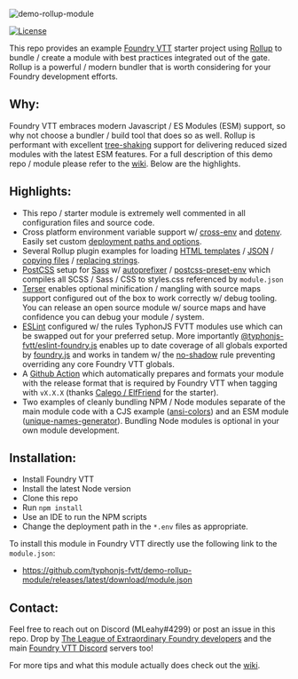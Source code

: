 ![demo-rollup-module](https://i.imgur.com/aj1n1L8.png)

[![License](https://img.shields.io/badge/license-MIT-yellowgreen.svg?style=plastic)](https://github.com/typhonjs-fvtt/eslint-foundry.js/blob/main/LICENSE)

This repo provides an example [Foundry VTT](https://foundryvtt.com/) starter project using 
[Rollup](https://rollupjs.org) to bundle / create a module with best practices integrated out of the gate. Rollup is a 
powerful / modern bundler that is worth considering for your Foundry development efforts.

## Why:

Foundry VTT embraces modern Javascript / ES Modules (ESM) support, so why not choose a bundler / build tool that does so 
as well. Rollup is performant with excellent [tree-shaking](https://rollupjs.org/guide/en/#tree-shaking) support for 
delivering reduced sized modules with the latest ESM features. For a full description of this demo repo / module please 
refer to the [wiki](https://github.com/typhonjs-fvtt/demo-rollup-module/wiki). Below are the highlights.

## Highlights:

- This repo / starter module is extremely well commented in all configuration files and source code. 
- Cross platform environment variable support w/ [cross-env](https://www.npmjs.com/package/cross-env) and 
[dotenv](https://www.npmjs.com/package/dotenv-safe). Easily set custom 
[deployment paths and options](https://github.com/typhonjs-fvtt/demo-rollup-module/tree/main/env).
- Several Rollup plugin examples for loading [HTML templates](https://github.com/rollup/plugins/tree/master/packages/html) 
/ [JSON](https://github.com/rollup/plugins/tree/master/packages/json) / 
[copying files](https://www.npmjs.com/package/rollup-plugin-copy) / 
[replacing strings](https://github.com/rollup/plugins/tree/master/packages/replace).
- [PostCSS](https://postcss.org/) setup for [Sass](https://sass-lang.com/) w/ 
[autoprefixer](https://www.npmjs.com/package/autoprefixer) / 
[postcss-preset-env](https://www.npmjs.com/package/postcss-preset-env) which compiles all SCSS / Sass / CSS to 
styles.css referenced by `module.json`
- [Terser](https://www.npmjs.com/package/terser) enables optional minification / mangling with source maps support 
configured out of the box to work correctly w/ debug tooling. You can release an open source module w/ source maps and 
have confidence you can debug your module / system.
- [ESLint](https://eslint.org/) configured w/ the rules TyphonJS FVTT modules use which can be swapped out for your 
preferred setup. More importantly 
[@typhonjs-fvtt/eslint-foundry.js](https://www.npmjs.com/package/@typhonjs-fvtt/eslint-foundry.js) enables up to date 
coverage of all globals exported by [foundry.js](https://foundryvtt.com/api/foundry.js.html) and works in tandem w/ 
the [no-shadow](https://eslint.org/docs/rules/no-shadow) rule preventing overriding any core Foundry VTT globals.
- A [Github Action](https://github.com/features/actions) which automatically prepares and formats your module with the 
release format that is required by Foundry VTT when tagging with `vX.X.X` (thanks
[Calego / ElfFriend](https://github.com/ElfFriend-DnD/) for the starter).
- Two examples of cleanly bundling NPM / Node modules separate of the main module code with a CJS example 
([ansi-colors](https://www.npmjs.com/package/ansi-colors)) and an ESM module 
([unique-names-generator](https://www.npmjs.com/package/unique-names-generator)). Bundling Node modules is optional in 
your own module development.

## Installation:
- Install Foundry VTT
- Install the latest Node version
- Clone this repo
- Run `npm install`
- Use an IDE to run the NPM scripts
- Change the deployment path in the `*.env` files as appropriate.

To install this module in Foundry VTT directly use the following link to the `module.json`:
- https://github.com/typhonjs-fvtt/demo-rollup-module/releases/latest/download/module.json

## Contact:
Feel free to reach out on Discord (MLeahy#4299) or post an issue in this repo. Drop by 
[The League of Extraordinary Foundry developers](https://discord.gg/47ndUBqxC4) and the main 
[Foundry VTT Discord](https://discord.gg/foundryvtt) servers too! 

For more tips and what this module actually does check out the [wiki](https://github.com/typhonjs-fvtt/demo-rollup-module/wiki). 